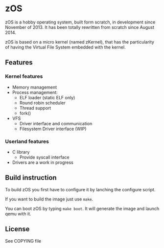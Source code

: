 # zOS #

zOS is a hobby operating system, built form scratch, in development since
November of 2013. It has been totally rewritten from scratch since
August 2014.

zOS is based on a micro kernel (named zKernel), that has the particularity of
having the Virtual File System embedded with the kernel.

## Features ##

### Kernel features ###

* Memory management
* Process management:
  * ELF loader (static ELF only)
  * Round robin scheduler
  * Thread support
  * fork()
* VFS
  * Driver interface and communication
  * Filesystem Driver interface (WIP)

### Userland features ###

* C library
  * Provide syscall interface
* Drivers are a work in progress

## Build instruction ##

To build zOS you first have to configure it by lanching the configure script.

If you want to build the image just use `make`.

You can boot zOS by typing `make boot`. It will generate the image and launch
qemu with it.

## License ##

See COPYING file
